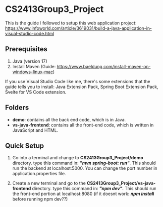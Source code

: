 # CS2413Group3_Project 
This is the guide I followed to setup this web application project: https://www.infoworld.com/article/3619031/build-a-java-application-in-visual-studio-code.html

## Prerequisites
1. Java (version 17)
2. Install Maven (Guide: https://www.baeldung.com/install-maven-on-windows-linux-mac)

If you use Visual Studio Code like me, there's some extensions that the guide tells you to install: Java Extension Pack, Spring Boot Extension Pack, Svelte for VS Code extension. 

## Folders
 * **demo**: contains all the back end code, which is in Java.
 * **vs-java-frontend**: contains all the front-end code, which is written in JavaScript and HTML. 

 ## Quick Setup 
  1. Go into a terminal and change to **CS2413Group3_Project/demo** directory. type this command in: ***"mvn spring-boot: run"***. This should run the backend at localhost:5000. You can change the port number in application.properties file. 

  2. Create a new terminal and go to the **CS2413Group3_Project/vs-java-frontend** directory. type this command in: ***"npm dev"***. This should run the front-end portion at localhost:8080 (if it doesnt work: ***npm install*** before running npm dev??)
  
  
